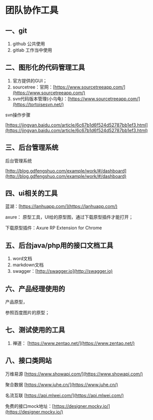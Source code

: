 # 团队协作工具
## 一、git
1. github   公共使用
2. gitlab   工作当中使用



## 二、图形化的代码管理工具

1. 官方提供的GUI；
2. sourcetree：官网：[https://www.sourcetreeapp.com/](https://www.sourcetreeapp.com/)
3. svn代码版本管理(小乌龟)：[https://www.sourcetreeapp.com/](https://tortoisesvn.net/)

svn操作步骤

[https://jingyan.baidu.com/article/6c67b1d6f524d52787bb1ef3.html](https://jingyan.baidu.com/article/6c67b1d6f524d52787bb1ef3.html)



## 三、后台管理系统

后台管理系统

[http://blog.gdfengshuo.com/example/work/#/dashboard](http://blog.gdfengshuo.com/example/work/#/dashboard)



## 四、ui相关的工具

蓝湖：[https://lanhuapp.com/](https://lanhuapp.com/)

axure： 原型工具，UI给的原型图，通过下载原型插件才能打开；

下载原型插件：Axure RP Extension for Chrome



## 五、后台java/php用的接口文档工具

1. word文档
2. markdown文档
3. swagger：[http://swagger.io](http://swagger.io)



## 六、产品经理使用的

产品原型，

参照百度图片的原型；



## 七、测试使用的工具

1. 禅道： [https://www.zentao.net/](https://www.zentao.net/)



## 八、接口类网站

万维易源 [https://www.showapi.com/](https://www.showapi.com/)

聚合数据 [https://www.juhe.cn/](https://www.juhe.cn/)

名流互联 [https://api.mlwei.com/](https://api.mlwei.com/)

免费的接口mock地址：[https://designer.mocky.io/](https://designer.mocky.io/)



